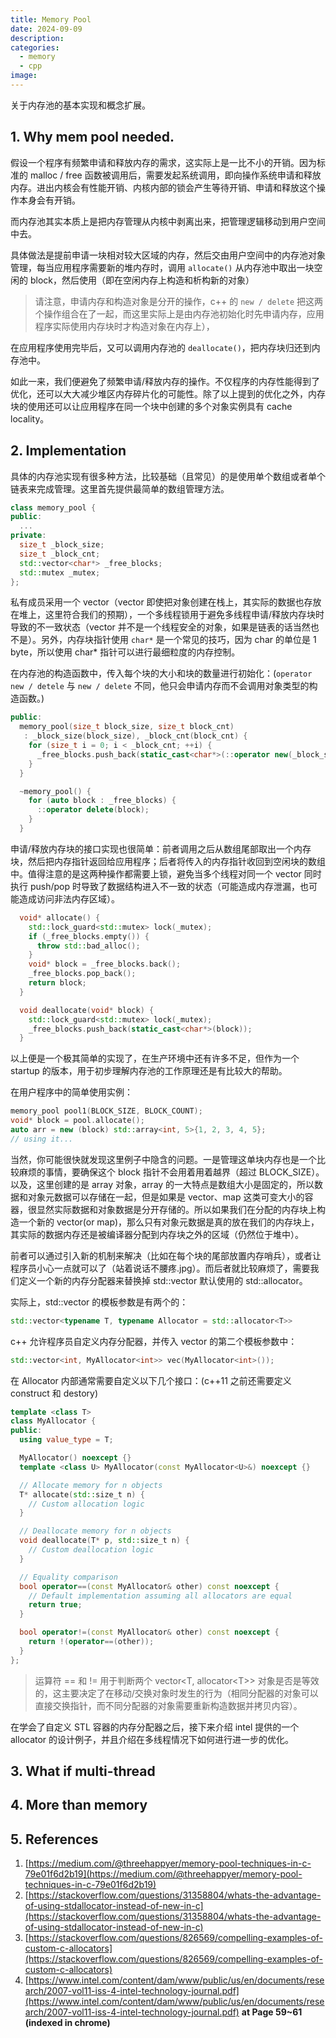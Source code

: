 ```yaml
---
title: Memory Pool
date: 2024-09-09
description: 
categories: 
  - memory
  - cpp
image: 
---
```


关于内存池的基本实现和概念扩展。

## 1. Why mem pool needed.

假设一个程序有频繁申请和释放内存的需求，这实际上是一比不小的开销。因为标准的 malloc / free 函数被调用后，需要发起系统调用，即向操作系统申请和释放内存。进出内核会有性能开销、内核内部的锁会产生等待开销、申请和释放这个操作本身会有开销。

而内存池其实本质上是把内存管理从内核中剥离出来，把管理逻辑移动到用户空间中去。

具体做法是提前申请一块相对较大区域的内存，然后交由用户空间中的内存池对象管理，每当应用程序需要新的堆内存时，调用 `allocate()` 从内存池中取出一块空闲的 block，然后使用（即在空闲内存上构造和析构新的对象）

> 请注意，申请内存和构造对象是分开的操作，c++ 的 `new / delete` 把这两个操作组合在了一起，而这里实际上是由内存池初始化时先申请内存，应用程序实际使用内存块时才构造对象在内存上），

在应用程序使用完毕后，又可以调用内存池的 `deallocate()`，把内存块归还到内存池中。

如此一来，我们便避免了频繁申请/释放内存的操作。不仅程序的内存性能得到了优化，还可以大大减少堆区内存碎片化的可能性。除了以上提到的优化之外，内存块的使用还可以让应用程序在同一个块中创建的多个对象实例具有 cache locality。

## 2. Implementation

具体的内存池实现有很多种方法，比较基础（且常见）的是使用单个数组或者单个链表来完成管理。这里首先提供最简单的数组管理方法。

```cpp
class memory_pool {
public:
  ...
private:
  size_t _block_size;
  size_t _block_cnt;
  std::vector<char*> _free_blocks;
  std::mutex _mutex;
};
```

私有成员采用一个 vector（vector 即使把对象创建在栈上，其实际的数据也存放在堆上，这里符合我们的预期），一个多线程锁用于避免多线程申请/释放内存块时导致的不一致状态（vector 并不是一个线程安全的对象，如果是链表的话当然也不是）。另外，内存块指针使用 `char*` 是一个常见的技巧，因为 char 的单位是 1 byte，所以使用 char* 指针可以进行最细粒度的内存控制。

在内存池的构造函数中，传入每个块的大小和块的数量进行初始化：(`operator new / detele` 与 `new / delete` 不同，他只会申请内存而不会调用对象类型的构造函数。)

```cpp
public:
  memory_pool(size_t block_size, size_t block_cnt)
   : _block_size(block_size), _block_cnt(block_cnt) {
    for (size_t i = 0; i < _block_cnt; ++i) {
      _free_blocks.push_back(static_cast<char*>(::operator new(_block_size)));
    }
  }

  ~memory_pool() {
    for (auto block : _free_blocks) {
      ::operator delete(block);
    }
  }
```

申请/释放内存块的接口实现也很简单：前者调用之后从数组尾部取出一个内存块，然后把内存指针返回给应用程序；后者将传入的内存指针收回到空闲块的数组中。值得注意的是这两种操作都需要上锁，避免当多个线程对同一个 vector 同时执行 push/pop 时导致了数据结构进入不一致的状态（可能造成内存泄漏，也可能造成访问非法内存区域）。

```cpp
  void* allocate() {
    std::lock_guard<std::mutex> lock(_mutex);
    if (_free_blocks.empty()) {
      throw std::bad_alloc();
    }
    void* block = _free_blocks.back();
    _free_blocks.pop_back();
    return block;
  }

  void deallocate(void* block) {
    std::lock_guard<std::mutex> lock(_mutex);
    _free_blocks.push_back(static_cast<char*>(block));
  }
```

以上便是一个极其简单的实现了，在生产环境中还有许多不足，但作为一个 startup 的版本，用于初步理解内存池的工作原理还是有比较大的帮助。

在用户程序中的简单使用实例：

```cpp
memory_pool pool1(BLOCK_SIZE, BLOCK_COUNT);
void* block = pool.allocate();
auto arr = new (block) std::array<int, 5>{1, 2, 3, 4, 5};
// using it...
```

当然，你可能很快就发现这里例子中隐含的问题。一是管理这单块内存也是一个比较麻烦的事情，要确保这个 block 指针不会用着用着越界（超过 BLOCK_SIZE）。以及，这里创建的是 array 对象，array 的一大特点是数组大小是固定的，所以数据和对象元数据可以存储在一起，但是如果是 vector、map 这类可变大小的容器，很显然实际数据和对象数据是分开存储的。所以如果我们在分配的内存块上构造一个新的 vector(or map)，那么只有对象元数据是真的放在我们的内存块上，其实际的数据内存还是被编译器分配到内存块之外的区域（仍然位于堆中）。

前者可以通过引入新的机制来解决（比如在每个块的尾部放置内存哨兵），或者让程序员小心一点就可以了（站着说话不腰疼.jpg）。而后者就比较麻烦了，需要我们定义一个新的内存分配器来替换掉 std::vector 默认使用的 std::allocator。

实际上，std::vector 的模板参数是有两个的：

```cpp
std::vector<typename T, typename Allocator = std::allocator<T>>
```

c++ 允许程序员自定义内存分配器，并传入 vector 的第二个模板参数中：

```cpp
std::vector<int, MyAllocator<int>> vec(MyAllocator<int>());
```

在 Allocator 内部通常需要自定义以下几个接口：(c++11 之前还需要定义 construct 和 destory)

```cpp
template <class T>
class MyAllocator {
public:
  using value_type = T;

  MyAllocator() noexcept {}
  template <class U> MyAllocator(const MyAllocator<U>&) noexcept {}

  // Allocate memory for n objects
  T* allocate(std::size_t n) {
    // Custom allocation logic
  }

  // Deallocate memory for n objects
  void deallocate(T* p, std::size_t n) {
    // Custom deallocation logic
  }

  // Equality comparison
  bool operator==(const MyAllocator& other) const noexcept {
    // Default implementation assuming all allocators are equal
    return true; 
  }

  bool operator!=(const MyAllocator& other) const noexcept {
    return !(operator==(other));
  }
};
```

> 运算符 == 和 != 用于判断两个 vector\<T, allocator\<T\>\> 对象是否是等效的，这主要决定了在移动/交换对象时发生的行为（相同分配器的对象可以直接交换指针，而不同分配器的对象需要重新构造数据并拷贝内容）。

在学会了自定义 STL 容器的内存分配器之后，接下来介绍 intel 提供的一个 allocator 的设计例子，并且介绍在多线程情况下如何进行进一步的优化。

## 3. What if multi-thread




## 4. More than memory



## 5. References

1. [https://medium.com/@threehappyer/memory-pool-techniques-in-c-79e01f6d2b19](https://medium.com/@threehappyer/memory-pool-techniques-in-c-79e01f6d2b19)
2. [https://stackoverflow.com/questions/31358804/whats-the-advantage-of-using-stdallocator-instead-of-new-in-c](https://stackoverflow.com/questions/31358804/whats-the-advantage-of-using-stdallocator-instead-of-new-in-c)
3. [https://stackoverflow.com/questions/826569/compelling-examples-of-custom-c-allocators](https://stackoverflow.com/questions/826569/compelling-examples-of-custom-c-allocators)
4. [https://www.intel.com/content/dam/www/public/us/en/documents/research/2007-vol11-iss-4-intel-technology-journal.pdf](https://www.intel.com/content/dam/www/public/us/en/documents/research/2007-vol11-iss-4-intel-technology-journal.pdf) **at Page 59~61 (indexed in chrome)**